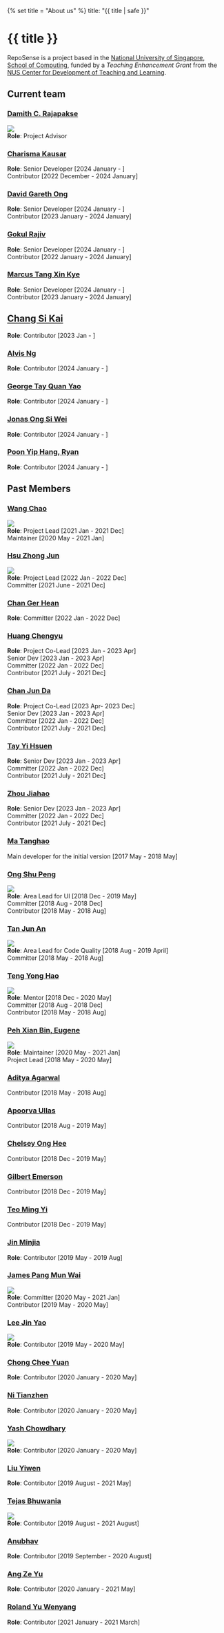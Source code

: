 {% set title = "About us" %}
<frontmatter>
  title: "{{ title | safe }}"
</frontmatter>

<h1 class="display-3"><md>{{ title }}</md></h1>

RepoSense is a project based in the [National University of Singapore, School of Computing](http://www.comp.nus.edu.sg/), funded by a _Teaching Enhancement Grant_ from the [NUS Center for Development of Teaching and Learning](https://nus.edu.sg/cdtl).

<!-- ==================================================================================================== -->

## Current team

### [Damith C. Rajapakse](http://www.comp.nus.edu.sg/~damithch)
![](https://avatars.githubusercontent.com/u/1673303?s=150&v=4)<br/>
**Role**: Project Advisor

<!-- ------------------------------------------------------------------------------------------------------ -->

### [Charisma Kausar](https://www.github.com/ckcherry23)
**Role**: Senior Developer [2024 January - ]<br/>
Contributor [2022 December - 2024 January]<br/>

<!-- ------------------------------------------------------------------------------------------------------ -->

### [David Gareth Ong](https://www.github.com/vvidday)
**Role**: Senior Developer [2024 January - ]<br/>
Contributor [2023 January - 2024 January]<br/>

<!-- ------------------------------------------------------------------------------------------------------ -->

### [Gokul Rajiv](https://github.com/gok99)
**Role**: Senior Developer [2024 January - ]<br/> 
Contributor [2022 January - 2024 January]<br/>

<!-- ------------------------------------------------------------------------------------------------------ -->

### [Marcus Tang Xin Kye](https://www.github.com/MarcusTXK)
**Role**: Senior Developer [2024 January - ]<br/>
Contributor [2023 January - 2024 January]<br/>

<!-- ------------------------------------------------------------------------------------------------------ -->

## [Chang Si Kai](https://github.com/sikai00)
**Role**: Contributor [2023 Jan - ]<br/>

<!-- ------------------------------------------------------------------------------------------------------ -->

### [Alvis Ng](https://www.github.com/supermii2)
**Role**: Contributor [2024 January - ]<br/>

<!-- ------------------------------------------------------------------------------------------------------ -->

### [George Tay Quan Yao](https://www.github.com/jonasongg)
**Role**: Contributor [2024 January - ]<br/>

<!-- ------------------------------------------------------------------------------------------------------ -->

### [Jonas Ong Si Wei](https://www.github.com/jonasongg)
**Role**: Contributor [2024 January - ]<br/>

<!-- ------------------------------------------------------------------------------------------------------ -->

### [Poon Yip Hang, Ryan](https://www.github.com/sopa301)
**Role**: Contributor [2024 January - ]<br/>

<!-- ------------------------------------------------------------------------------------------------------ -->

## Past Members

### [Wang Chao](https://github.com/fzdy1914)
![](https://avatars3.githubusercontent.com/u/35621726?s=150&v=4)<br/>
**Role**: Project Lead [2021 Jan - 2021 Dec]<br/>
Maintainer [2020 May - 2021 Jan]<br/>

<!-- ------------------------------------------------------------------------------------------------------ -->

### [Hsu Zhong Jun](https://github.com/dcshzj)
![](https://avatars.githubusercontent.com/u/27919917?s=150&v=4)<br/>
**Role**: Project Lead [2022 Jan - 2022 Dec]<br/>
Committer [2021 June - 2021 Dec]<br/>

<!-- ------------------------------------------------------------------------------------------------------ -->

### [Chan Ger Hean](https://github.com/gerhean)
**Role**: Committer [2022 Jan - 2022 Dec]<br/>

<!-- ------------------------------------------------------------------------------------------------------ -->

### [Huang Chengyu](https://github.com/HCY123902)
**Role**: Project Co-Lead [2023 Jan - 2023 Apr]<br/>
Senior Dev [2023 Jan - 2023 Apr]<br/>
Committer [2022 Jan - 2022 Dec]<br/>
Contributor [2021 July - 2021 Dec]<br/>

<!-- ------------------------------------------------------------------------------------------------------ -->

### [Chan Jun Da](https://github.com/chan-j-d)
**Role**: Project Co-Lead [2023 Apr- 2023 Dec]<br/>
Senior Dev [2023 Jan - 2023 Apr]<br/>
Committer [2022 Jan - 2022 Dec]<br/>
Contributor [2021 July - 2021 Dec]<br/>

<!-- ------------------------------------------------------------------------------------------------------ -->

### [Tay Yi Hsuen](https://github.com/yhtMinceraft1010X)
**Role**: Senior Dev [2023 Jan - 2023 Apr]<br/>
Committer [2022 Jan - 2022 Dec]<br/>
Contributor [2021 July - 2021 Dec]<br/>

<!-- ------------------------------------------------------------------------------------------------------ -->

### [Zhou Jiahao](https://github.com/zhoukerrr)
**Role**: Senior Dev [2023 Jan - 2023 Apr]<br/>
Committer [2022 Jan - 2022 Dec]<br/>
Contributor [2021 July - 2021 Dec]<br/>

<!-- ------------------------------------------------------------------------------------------------------ -->

### [Ma Tanghao](https://github.com/harryggg)
Main developer for the initial version [2017 May - 2018 May]

<!-- ------------------------------------------------------------------------------------------------------ -->

### [Ong Shu Peng](https://github.com/ongspxm)
![](https://avatars0.githubusercontent.com/u/1430854?s=150&v=4)<br/>
**Role**: Area Lead for UI [2018 Dec - 2019 May]<br/>
Committer [2018 Aug - 2018 Dec]<br/>
Contributor [2018 May - 2018 Aug]<br/>

<!-- ------------------------------------------------------------------------------------------------------ -->

### [Tan Jun An](https://github.com/yamidark)
![](https://avatars3.githubusercontent.com/u/18352498?s=150&v=4)<br/>
**Role**: Area Lead for Code Quality [2018 Aug - 2019 April]<br/>
Committer [2018 May - 2018 Aug]<br/>

<!-- ------------------------------------------------------------------------------------------------------ -->

### [Teng Yong Hao](https://github.com/yong24s)
![](https://avatars2.githubusercontent.com/u/2003406?s=150&v=4)<br/>
**Role**:
Mentor [2018 Dec - 2020 May]<br/>
Committer [2018 Aug - 2018 Dec]<br/>
Contributor [2018 May - 2018 Aug]<br/>

<!-- ------------------------------------------------------------------------------------------------------ -->

### [Peh Xian Bin, Eugene](https://github.com/eugenepeh)
![](https://avatars.githubusercontent.com/u/19277206?s=150&v=4)<br/>
**Role**: Maintainer [2020 May - 2021 Jan]<br/>
Project Lead [2018 May - 2020 May]<br/>

<!-- ------------------------------------------------------------------------------------------------------ -->

### [Aditya Agarwal](https://github.com/adityaa1998)
Contributor [2018 May - 2018 Aug]

<!-- ------------------------------------------------------------------------------------------------------ -->

### [Apoorva Ullas](https://github.com/apoorva17)
Contributor [2018 Aug - 2019 May]

<!-- ------------------------------------------------------------------------------------------------------ -->

### [Chelsey Ong Hee](https://github.com/chel-seyy)
Contributor [2018 Dec - 2019 May]

<!-- ------------------------------------------------------------------------------------------------------ -->

### [Gilbert Emerson](https://github.com/emer7)
Contributor [2018 Dec - 2019 May]

<!-- ------------------------------------------------------------------------------------------------------ -->

### [Teo Ming Yi](https://github.com/myteo)
Contributor [2018 Dec - 2019 May]

<!-- ------------------------------------------------------------------------------------------------------ -->

### [Jin Minjia](https://github.com/bluein-green)
**Role**: Contributor [2019 May - 2019 Aug]<br/>

<!-- ------------------------------------------------------------------------------------------------------ -->

### [James Pang Mun Wai](https://github.com/jamessspanggg)
![](https://avatars1.githubusercontent.com/u/32864116?s=150&v=4)<br/>
**Role**: Committer [2020 May - 2021 Jan]<br/>
Contributor [2019 May - 2020 May]<br/>

<!-- ------------------------------------------------------------------------------------------------------ -->

### [Lee Jin Yao](https://github.com/jinyao-lee)
![](https://avatars3.githubusercontent.com/u/35756209?s=150&v=4)<br/>
**Role**: Contributor [2019 May - 2020 May]<br/>

<!-- ------------------------------------------------------------------------------------------------------ -->

### [Chong Chee Yuan](https://github.com/ccyccyccy)
**Role**: Contributor [2020 January - 2020 May]<br/>

<!-- ------------------------------------------------------------------------------------------------------ -->

### [Ni Tianzhen](https://github.com/niqiukun)
**Role**: Contributor [2020 January - 2020 May]<br/>

<!-- ------------------------------------------------------------------------------------------------------ -->

### [Yash Chowdhary](https://github.com/yash-chowdhary)
![](https://avatars2.githubusercontent.com/u/21968718?s=150&v=4)<br/>
**Role**: Contributor [2020 January - 2020 May]<br/>

<!-- ------------------------------------------------------------------------------------------------------ -->

### [Liu Yiwen](https://github.com/0blivious)
**Role**: Contributor [2019 August - 2021 May]<br/>

<!-- ------------------------------------------------------------------------------------------------------ -->

### [Tejas Bhuwania](https://github.com/Tejas2805)
![](https://avatars2.githubusercontent.com/u/35946746?s=150&v=4)<br/>
**Role**: Contributor [2019 August - 2021 August]<br/>

<!-- ------------------------------------------------------------------------------------------------------ -->

### [Anubhav](https://github.com/anubh-v)
**Role**: Contributor [2019 September - 2020 August]<br/>

<!-- ------------------------------------------------------------------------------------------------------ -->

### [Ang Ze Yu](https://github.com/ang-zeyu)
**Role**: Contributor [2020 January - 2021 May]<br/>

<!-- ------------------------------------------------------------------------------------------------------ -->

### [Roland Yu Wenyang](https://github.com/rolandyuwy)
**Role**: Contributor [2021 January - 2021 March]<br/>

